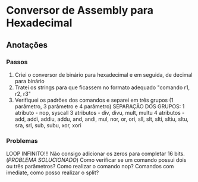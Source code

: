 # Conversor de Assembly para Hexadecimal

## Anotações

### Passos
1. Criei o conversor de binário para hexadecimal e em seguida, de decimal para binário
2. Tratei os strings para que ficassem no formato adequado "comando r1, r2, r3"
3. Verifiquei os padrões dos comandos e separei em três grupos (1 parâmetro, 3 parâmetro e 4 parâmetro)
SEPARAÇÃO DOS GRUPOS:
1 atributo - nop, syscall
3 atributos - div, divu, mult, multu
4 atributos - add, addi, addiu, addu, and, andi, mul, nor, or, ori, sll, slt, slti, sltiu, sltu, sra, srl, sub, subu, xor, xori

### Problemas
LOOP INFINITO!!! Não consigo adicionar os zeros para completar 16 bits. (*PROBLEMA SOLUCIONADO*)
Como verificar se um comando possui dois ou três parâmetros?
Como realizar o comando nop?
Comandos com imediate, como posso realizar o split?